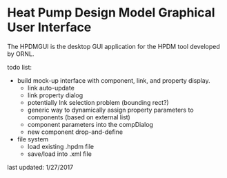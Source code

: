 # Heat Pump Design Model Graphical User Interface

The HPDMGUI is the desktop GUI application for the HPDM tool developed by ORNL.

todo list:

* build mock-up interface with component, link, and property display.
	* link auto-update
	* link property dialog
	* potentially lnk selection problem (bounding rect?)
	* generic way to dynamically assign property parameters to components (based on external list)
	* component parameters into the compDialog
	* new component drop-and-define
* file system
	* load existing .hpdm file
	* save/load into .xml file

last updated: 1/27/2017
